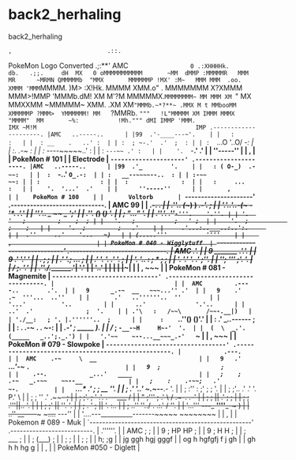 # back2_herhaling
back2_herhaling


    ,                           .::.
 PokeMon Logo Converted       .;:**'            AMC
                              `                  0
  .:XHHHHk.              db.   .;;.     dH  MX   0
oMMMMMMMMMMM       ~MM  dMMP :MMMMMR   MMM  MR      ~MRMN
QMMMMMb  "MMX       MMMMMMP !MX' :M~   MMM MMM  .oo. XMMM 'MMM
  `MMMM.  )M> :X!Hk. MMMM   XMM.o"  .  MMMMMMM X?XMMM MMM>!MMP
   'MMMb.dM! XM M'?M MMMMMX.`MMMMMMMM~ MM MMM XM `" MX MMXXMM
    ~MMMMM~ XMM. .XM XM`"MMMb.~*?**~ .MMX M t MMbooMM XMMMMMP
     ?MMM>  YMMMMMM! MM   `?MMRb.    `"""   !L"MMMMM XM IMMM
      MMMX   "MMMM"  MM       ~%:           !Mh.""" dMI IMMP
      'MMM.                                             IMX
       ~M!M                                             IMP
                      .---------------------.
                      |AMC   ..-----..      |
                      |99  .'-____---~'.    |
                      |   :             :   |
                      |  : __    .   ..' :  |
                      | :  ; ~-.'  .'  ;  : |
                      | :  `...O  '..O/ _-: |
                      | :._         _.-~  : |
                      |  : ----~~~~~_..' :  |
                      |   :   `---~~ .' :   |
                      |    '.  `-__.' .'    |
                      |      ''-----''      |
                      |       ,             |
                      |    PokeMon # 101    |
                      |      Electrode      |
                      `---------------------'
                      .---------------------.
                      |AMC   ..-----..      |
                      |99  .'_        '.    |
                      |   : ( O-_)  .-~~:   |
                      |  :  `-..'   `O_.-:  |
                      | :   __--~~~~--..  : |
                      | :-~~            ~~: |
                      | :                 : |
                      |  :               :  |
                      |   :     ...     :   |
                      |    '.  '...'  .'    |
                      |      ''-----''      |
                      |       ,             |
                      |    PokeMon # 100    |
                      |       Voltorb       |
                      `---------------------'
                 .-----------------------------.
                 | AMC 99                      |
                 |            .~~-.      _.    |
                 |  .''..    (_~)  ) _.-'. ;   |
                 |  '.'..'..-(_~ _-'*. .'.'    |
                 |    ''.'.. _ ~~  _  ';'      |
                 |     .''. (_)   (_)  '.      |
                 |     ;      "..."     '.     |
                 | .''.'.   .''`-'''.    '.''. |
                 | '.  '   ;         ;    ;  ; |
                 |   '.   ;           ;   ' ;  |
                 |    '.  ;           ;    ;   |
                 |     '.  ;         ;   .'    |
                 |     .'...:..___..:..':.     |
                 |  .''     ..'    '...   ~)   |
                 | (.....'''           ''''    |
                 |    ,                        |
                 | PokeMon # 040 - Wigglytuff  |
                 `-----------------------------'
                .------------------------------.
                | AMC                .'.       |
                |  9         _______ .'.'.     |
                |  9       .'       '.' '      |
                |     .   ;           ;        |
                |   .' '.;      ...    ;       |
                | .' '.  '.   .'   '.   ;      |
                |  '.  '.. :  ;   * ;   ;      |
                |    '. '.'   '.   .'   ;''.   |
                |      '';      '''    ;'.  '. |
                |        /            ;.  '.'  |
                |      .''./._______.'| '.'    |
                |      '..'         | |        |
                |                  |~~~|       |
                |     ,             ~~~        |
                |  PokeMon # 081 - Magnemite   |
                `------------------------------'
              .----------------------------------.
              |                                  |
              |  AMC         .----..        .'.  |
              |   9      _.-~  __   ~~~...'' .'  |
              |   9    .'    .~  '''...  ..''    |
              |       .'   ..''''''..  ''        |
              |       '...'          '..         |
              |      ..'              '.'..      |
              |   ..'  .'               ;  '.    |
              | .'\   :   /~~\       /~~-.__|)   |
              | './__:   ; '. |.''''''..  ;      |
              |     :    `..''()      ()'.'      |
              |     :    .'  __..------_  ;      |
              |      : .  .-~      .  . ~-:      |
              |    _.-'  ;        _____    ).    |
              |   /_     ; `-__-~H     H~-'  '.  |
              |  (  \  _.'.  (_____   _..';._.') |
              |   '.'~~    ~--...__~~~_.-'   `~  |
              |        ,           ~~~           |
              |     PokeMon # 079 - Slowpoke     |
              `----------------------------------'
     .---------------------------------------------------.
     |            .---.                                  |
     |  AMC    .-~     \  __                             |
     |   9   .'   `.._.'-~  `.                           |
     |   9  ;                 ;                          |
     |    .--.            _...'   ____                   |
     |   ;    ;        .-~   _.-~~    ~~--__             |
     |   ;    :    .-~~;   .'               ~-.          |
     |   `...*   .'    ;   ; __                ''.       |
     |    ;    .'      '..'    ~.~--___.-         '.     |
     |    ; :''     :   ;'     ;      ;             '.   |
     |    ; ;'..  .'  .'       '.   P.'               \  |
     |    ; ;   ''   .'       .~~~~~~~~-               ; |
     |    ; ;'.     ;        ' .'.    .~~---___       /  |
     |     "  ;'''   ;        .'  \  /        .~-. .-'   |
     |       ;                ;    ||       .'   ; ;     |
     |       ;               ; .'''||..     '.    |      |
     |      ;                ;'    ||  ''.    '.         |
     |     ;         . '     ;     ||     '.   :\..      |
     |    ;      ..''         ''../  \.    .:.' /  ''.   |
     |    '...'''         __---___   __''''___-~      )  |
     |  ..''   __----~~~~~        ~~~....~~      ---''   |
     | '....---__________-------~~~~~    ~~~~~~~~        |
     |                   ,                               |
     |                Pokemon # 089 - Muk                |
     `---------------------------------------------------'
                 .--------------------------.
                 |         .''''''.         |
                 | AMC    ;        ;        |
                 |  9    ;  HP  HP  ;       |
                 |  9   ;   H   H    ;      |
                 |      ;     ___    ;      |
                 |      ;    (___)   ;      |
                 |      ;            ;      |
                 |      ;            ;      |
                 |     h;            ;g     |
                 |   jg ggh      hgj gggf   |
                 | og  h   hgfgfj   f  j gh |
                 |   gh h  h      hg  g     |
                 |     ,                    |
                 |  PokeMon #050 - Diglett  |
